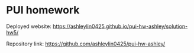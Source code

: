 # PUI homework

Deployed website: https://ashleylin0425.github.io/pui-hw-ashley/solution-hw5/

Repository link: https://github.com/ashleylin0425/pui-hw-ashley/

